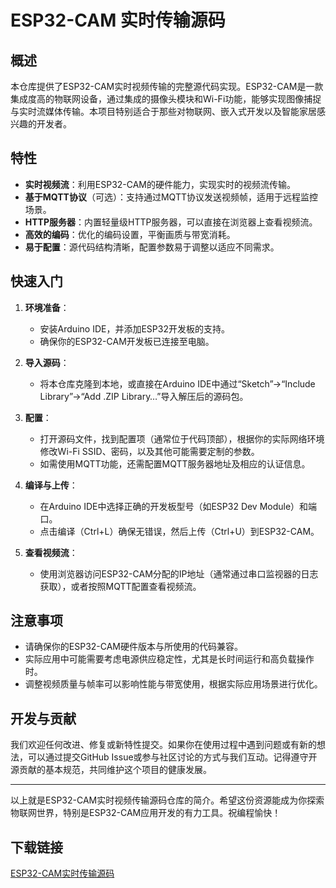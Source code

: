 # ESP32-CAM 实时传输源码

## 概述

本仓库提供了ESP32-CAM实时视频传输的完整源代码实现。ESP32-CAM是一款集成度高的物联网设备，通过集成的摄像头模块和Wi-Fi功能，能够实现图像捕捉与实时流媒体传输。本项目特别适合于那些对物联网、嵌入式开发以及智能家居感兴趣的开发者。

## 特性

- **实时视频流**：利用ESP32-CAM的硬件能力，实现实时的视频流传输。
- **基于MQTT协议**（可选）：支持通过MQTT协议发送视频帧，适用于远程监控场景。
- **HTTP服务器**：内置轻量级HTTP服务器，可以直接在浏览器上查看视频流。
- **高效的编码**：优化的编码设置，平衡画质与带宽消耗。
- **易于配置**：源代码结构清晰，配置参数易于调整以适应不同需求。

## 快速入门

1. **环境准备**：
   - 安装Arduino IDE，并添加ESP32开发板的支持。
   - 确保你的ESP32-CAM开发板已连接至电脑。

2. **导入源码**：
   - 将本仓库克隆到本地，或直接在Arduino IDE中通过“Sketch”->“Include Library”->“Add .ZIP Library…”导入解压后的源码包。

3. **配置**：
   - 打开源码文件，找到配置项（通常位于代码顶部），根据你的实际网络环境修改Wi-Fi SSID、密码，以及其他可能需要定制的参数。
   - 如需使用MQTT功能，还需配置MQTT服务器地址及相应的认证信息。

4. **编译与上传**：
   - 在Arduino IDE中选择正确的开发板型号（如ESP32 Dev Module）和端口。
   - 点击编译（Ctrl+L）确保无错误，然后上传（Ctrl+U）到ESP32-CAM。

5. **查看视频流**：
   - 使用浏览器访问ESP32-CAM分配的IP地址（通常通过串口监视器的日志获取），或者按照MQTT配置查看视频流。

## 注意事项

- 请确保你的ESP32-CAM硬件版本与所使用的代码兼容。
- 实际应用中可能需要考虑电源供应稳定性，尤其是长时间运行和高负载操作时。
- 调整视频质量与帧率可以影响性能与带宽使用，根据实际应用场景进行优化。

## 开发与贡献

我们欢迎任何改进、修复或新特性提交。如果你在使用过程中遇到问题或有新的想法，可以通过提交GitHub Issue或参与社区讨论的方式与我们互动。记得遵守开源贡献的基本规范，共同维护这个项目的健康发展。

---

以上就是ESP32-CAM实时视频传输源码仓库的简介。希望这份资源能成为你探索物联网世界，特别是ESP32-CAM应用开发的有力工具。祝编程愉快！

## 下载链接

[ESP32-CAM实时传输源码](https://pan.quark.cn/s/a62645de07cb)